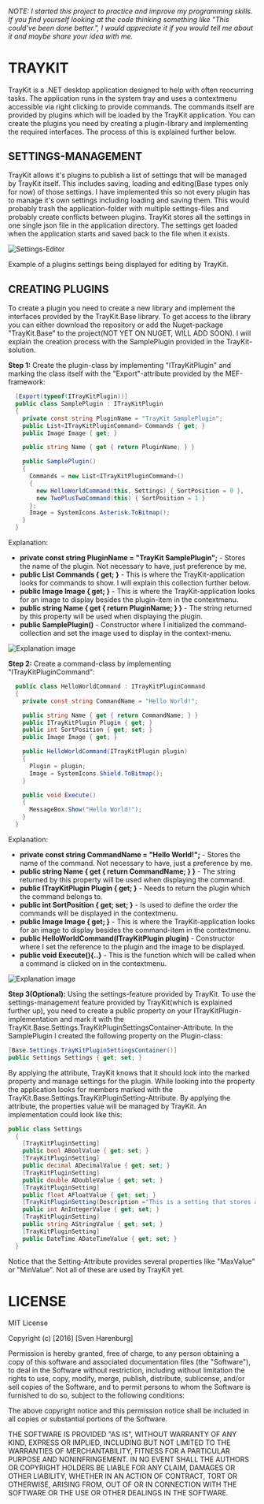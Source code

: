 ###### NOTE: I started this project to practice and improve my programming skills. If you find yourself looking at the code thinking something like "This could've been done better.", I would appreciate it if you would tell me about it and maybe share your idea with me.


# TRAYKIT

TrayKit is a .NET desktop application designed to help with often reocurring tasks. The application runs in the system tray and uses a contextmenu accessible via right clicking to provide commands.
The commands itself are provided by plugins which will be loaded by the TrayKit application. You can create the plugins you need by creating a plugin-library and implementing the required interfaces. The process of this is explained further below.



## SETTINGS-MANAGEMENT

TrayKit allows it's plugins to publish a list of settings that will be managed by TrayKit itself. This includes saving, loading and editing(Base types only for now) of those settings. I have implemented this so not every plugin has to manage it's own settings including loading and saving them. This would probably trash the application-folder with multiple settings-files and probably create conflicts between plugins.
TrayKit stores all the settings in one single json file in the application directory. The settings get loaded when the application starts and saved back to the file when it exists.

![Settings-Editor](http://i.imgur.com/KpWXJt8.png "Settings-Editor image")

Example of a plugins settings being displayed for editing by TrayKit.


## CREATING PLUGINS

To create a plugin you need to create a new library and implement the interfaces provided by the TrayKit.Base library. To get access to the library you can either download the repository or add the Nuget-package "TrayKit.Base" to the project(NOT YET ON NUGET, WILL ADD SOON). I will explain the creation process with the SamplePlugin provided in the TrayKit-solution.

**Step 1:**
Create the plugin-class by implementing "ITrayKitPlugin" and marking the class itself with the "Export"-attribute provided by the MEF-framework:

```C#
  [Export(typeof(ITrayKitPlugin))]
  public class SamplePlugin : ITrayKitPlugin
  {
	private const string PluginName = "TrayKit SamplePlugin";
    public List<ITrayKitPluginCommand> Commands { get; }
    public Image Image { get; }

	public string Name { get { return PluginName; } }

    public SamplePlugin()
    {
      Commands = new List<ITrayKitPluginCommand>()
      {
        new HelloWorldCommand(this, Settings) { SortPosition = 0 },
        new TwoPlusTwoCommand(this) { SortPosition = 1 }
      };
      Image = SystemIcons.Asterisk.ToBitmap();
    }
  }
```


Explanation:

* **private const string PluginName = "TrayKit SamplePlugin";** - Stores the name of the plugin. Not necessary to have, just preference by me.
* **public List<ITrayKitPluginCommand> Commands { get; }** - This is where the TrayKit-application looks for commands to show. I will explain this collection further below.
* **public Image Image { get; }** - This is where the TrayKit-application looks for an image to display besides the plugin-item in the contextmenu.
* **public string Name { get { return PluginName; } }** - The string returned by this property will be used when displaying the plugin.
* **public SamplePlugin()** - Constructor where I initialized the command-collection and set the image used to display in the context-menu.

![Explanation image](http://i.imgur.com/XzF075c.png "Plugin-class explanation")

**Step 2:**
Create a command-class by implementing "ITrayKitPluginCommand":

```C#
  public class HelloWorldCommand : ITrayKitPluginCommand
  {
    private const string CommandName = "Hello World!";

    public string Name { get { return CommandName; } }
    public ITrayKitPlugin Plugin { get; }
    public int SortPosition { get; set; }
    public Image Image { get; }

    public HelloWorldCommand(ITrayKitPlugin plugin)
    {
      Plugin = plugin;
      Image = SystemIcons.Shield.ToBitmap();
    }

    public void Execute()
    {
      MessageBox.Show("Hello World!");
    }
  }
```
		
Explanation:

* **private const string CommandName = "Hello World!";** - Stores the name of the command. Not necessary to have, just a preference by me.
* **public string Name { get { return CommandName; } }** - The string returned by this property will be used when displaying the command.
* **public ITrayKitPlugin Plugin { get; }** - Needs to return the plugin which the command belongs to.
* **public int SortPosition { get; set; }** - Is used to define the order the commands will be displayed in the contextmenu.
* **public Image Image { get; }** - This is where the TrayKit-application looks for an image to display besides the command-item in the contextmenu.
* **public HelloWorldCommand(ITrayKitPlugin plugin)** - Constructor where I set the reference to the plugin and the image to be displayed.
* **public void Execute(){..}** - This is the function which will be called when a command is clicked on in the contextmenu.

![Explanation image](http://i.imgur.com/JySiOaR.png	 "Command-class explanation")
	
	
**Step 3(Optional):**
Using the settings-feature provided by TrayKit. To use the settings-management feature provided by TrayKit(which is explained further up), you need to create a public property on your ITrayKitPlugin-implementation and mark it with the TrayKit.Base.Settings.TrayKitPluginSettingsContainer-Attribute. In the SamplePlugin I created the following property on the Plugin-class:

```C#
[Base.Settings.TrayKitPluginSettingsContainer()]
public Settings Settings { get; set; }
```
	
	
By applying the attribute, TrayKit knows that it should look into the marked property and manage settings for the plugin. While looking into the property the application looks for members marked with the TrayKit.Base.Settings.TrayKitPluginSetting-Attribute. By applying the attribute, the properties value will be managed by TrayKit. An implementation could look like this:
	
```C#	
public class Settings
  {
    [TrayKitPluginSetting]
    public bool ABoolValue { get; set; }
    [TrayKitPluginSetting]
    public decimal ADecimalValue { get; set; }
    [TrayKitPluginSetting]
    public double ADoubleValue { get; set; }
    [TrayKitPluginSetting]
    public float AFloatValue { get; set; }
    [TrayKitPluginSetting(Description ="This is a setting that stores an integer value.")]
    public int AnIntegerValue { get; set; }
    [TrayKitPluginSetting]
    public string AStringValue { get; set; }    
    [TrayKitPluginSetting]
    public DateTime ADateTimeValue { get; set; }
  }
```	
	
	
Notice that the Setting-Attribute provides several properties like "MaxValue" or "MinValue". Not all of these are used by TrayKit yet.
	
# LICENSE

MIT License

Copyright (c) [2016] [Sven Harenburg]

Permission is hereby granted, free of charge, to any person obtaining a copy
of this software and associated documentation files (the "Software"), to deal
in the Software without restriction, including without limitation the rights
to use, copy, modify, merge, publish, distribute, sublicense, and/or sell
copies of the Software, and to permit persons to whom the Software is
furnished to do so, subject to the following conditions:

The above copyright notice and this permission notice shall be included in all
copies or substantial portions of the Software.

THE SOFTWARE IS PROVIDED "AS IS", WITHOUT WARRANTY OF ANY KIND, EXPRESS OR
IMPLIED, INCLUDING BUT NOT LIMITED TO THE WARRANTIES OF MERCHANTABILITY,
FITNESS FOR A PARTICULAR PURPOSE AND NONINFRINGEMENT. IN NO EVENT SHALL THE
AUTHORS OR COPYRIGHT HOLDERS BE LIABLE FOR ANY CLAIM, DAMAGES OR OTHER
LIABILITY, WHETHER IN AN ACTION OF CONTRACT, TORT OR OTHERWISE, ARISING FROM,
OUT OF OR IN CONNECTION WITH THE SOFTWARE OR THE USE OR OTHER DEALINGS IN THE
SOFTWARE.
